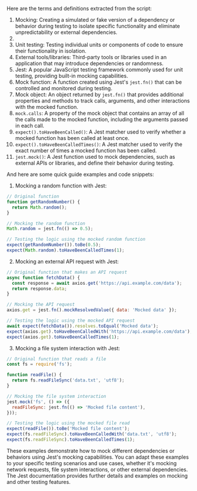 Here are the terms and definitions extracted from the script:


1. Mocking: Creating a simulated or fake version of a dependency or behavior during testing to isolate specific functionality and eliminate unpredictability or external dependencies.
2. 
3. Unit testing: Testing individual units or components of code to ensure their functionality in isolation.
4. External tools/libraries: Third-party tools or libraries used in an application that may introduce dependencies or randomness.
5. Jest: A popular JavaScript testing framework commonly used for unit testing, providing built-in mocking capabilities.
6. Mock function: A function created using Jest's `jest.fn()` that can be controlled and monitored during testing.
7. Mock object: An object returned by `jest.fn()` that provides additional properties and methods to track calls, arguments, and other interactions with the mocked function.
8. `mock.calls`: A property of the mock object that contains an array of all the calls made to the mocked function, including the arguments passed in each call.
9. `expect().toHaveBeenCalled()`: A Jest matcher used to verify whether a mocked function has been called at least once.
10. `expect().toHaveBeenCalledTimes()`: A Jest matcher used to verify the exact number of times a mocked function has been called.
11. `jest.mock()`: A Jest function used to mock dependencies, such as external APIs or libraries, and define their behavior during testing.

And here are some quick guide examples and code snippets:

1. Mocking a random function with Jest:

```javascript
// Original function
function getRandomNumber() {
  return Math.random();
}

// Mocking the random function
Math.random = jest.fn(() => 0.5);

// Testing the logic using the mocked random function
expect(getRandomNumber()).toBe(0.5);
expect(Math.random).toHaveBeenCalledTimes(1);
```

2. Mocking an external API request with Jest:

```javascript
// Original function that makes an API request
async function fetchData() {
  const response = await axios.get('https://api.example.com/data');
  return response.data;
}

// Mocking the API request
axios.get = jest.fn().mockResolvedValue({ data: 'Mocked data' });

// Testing the logic using the mocked API request
await expect(fetchData()).resolves.toEqual('Mocked data');
expect(axios.get).toHaveBeenCalledWith('https://api.example.com/data');
expect(axios.get).toHaveBeenCalledTimes(1);
```

3. Mocking a file system interaction with Jest:

```javascript
// Original function that reads a file
const fs = require('fs');

function readFile() {
  return fs.readFileSync('data.txt', 'utf8');
}

// Mocking the file system interaction
jest.mock('fs', () => ({
  readFileSync: jest.fn(() => 'Mocked file content'),
}));

// Testing the logic using the mocked file read
expect(readFile()).toBe('Mocked file content');
expect(fs.readFileSync).toHaveBeenCalledWith('data.txt', 'utf8');
expect(fs.readFileSync).toHaveBeenCalledTimes(1);
```

These examples demonstrate how to mock different dependencies or behaviors using Jest's mocking capabilities. You can adapt these examples to your specific testing scenarios and use cases, whether it's mocking network requests, file system interactions, or other external dependencies. The Jest documentation provides further details and examples on mocking and other testing features.